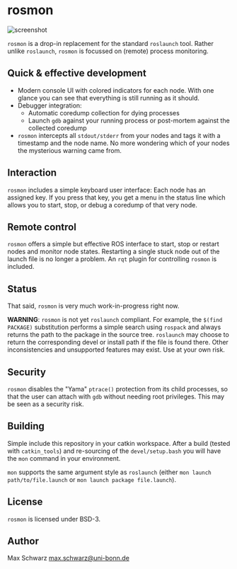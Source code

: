 # rosmon

![screenshot](https://github.com/xqms/rosmon/raw/master/doc/screenshot.png)

`rosmon` is a drop-in replacement for the standard `roslaunch` tool. Rather
unlike `roslaunch`, `rosmon` is focussed on (remote) process monitoring.

## Quick & effective development

 * Modern console UI with colored indicators for each node. With one glance
   you can see that everything is still running as it should.
 * Debugger integration:
   * Automatic coredump collection for dying processes
   * Launch `gdb` against your running process or post-mortem against the
     collected coredump
 * `rosmon` intercepts all `stdout/stderr` from your nodes and tags it with
   a timestamp and the node name. No more wondering which of your nodes the
   mysterious warning came from.

## Interaction

`rosmon` includes a simple keyboard user interface: Each node has an assigned
key. If you press that key, you get a menu in the status line which allows you
to start, stop, or debug a coredump of that very node.

## Remote control

`rosmon` offers a simple but effective ROS interface to start, stop or restart
nodes and monitor node states. Restarting a single stuck node out of the launch
file is no longer a problem. An `rqt` plugin for controlling `rosmon` is
included.

## Status

That said, `rosmon` is very much work-in-progress right now.

**WARNING**: `rosmon` is not yet `roslaunch` compliant. For example, the
`$(find PACKAGE)` substitution performs a simple search using `rospack` and
always returns the path to the package in the source tree. `roslaunch` may
choose to return the corresponding devel or install path if the file is found
there. Other inconsistencies and unsupported features may exist. Use at your
own risk.

## Security

`rosmon` disables the "Yama" `ptrace()` protection from its child processes, so
that the user can attach with `gdb` without needing root privileges.
This may be seen as a security risk.

## Building

Simple include this repository in your catkin workspace. After a build
(tested with `catkin_tools`) and re-sourcing of the `devel/setup.bash` you will
have the `mon` command in your environment.

`mon` supports the same argument style as `roslaunch` (either
`mon launch path/to/file.launch` or `mon launch package file.launch`).

## License

`rosmon` is licensed under BSD-3.

## Author

Max Schwarz <max.schwarz@uni-bonn.de>

